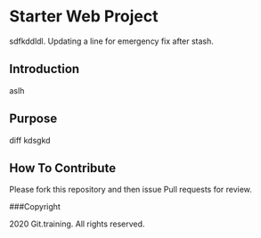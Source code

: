 # Starter Web Project
sdfkddldl. Updating a line for emergency fix after stash.
## Introduction
aslh
## Purpose
diff kdsgkd 
## How To Contribute

Please fork this repository and then issue Pull requests for review.

###Copyright

2020 Git.training. All rights reserved.
